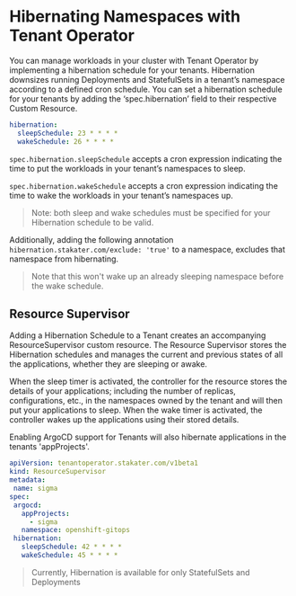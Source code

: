 # Hibernating Namespaces with Tenant Operator


You can manage workloads in your cluster with Tenant Operator by implementing a hibernation schedule for your tenants.
Hibernation downsizes running Deployments and StatefulSets in a tenant’s namespace according to a defined cron schedule. You can set a hibernation schedule for your tenants by adding the ‘spec.hibernation’ field to their respective Custom Resource.

```yaml
hibernation:
  sleepSchedule: 23 * * * *
  wakeSchedule: 26 * * * *

```
`spec.hibernation.sleepSchedule` accepts a cron expression indicating the time to put the workloads in your tenant’s namespaces to sleep.

`spec.hibernation.wakeSchedule` accepts a cron expression indicating the time to wake the workloads in your tenant’s namespaces up.

> Note: both sleep and wake schedules must be specified for your Hibernation schedule to be valid.<aside> 
  
Additionally, adding the following annotation `hibernation.stakater.com/exclude: 'true'` to a namespace, excludes that namespace from hibernating.
> Note that this won't wake up an already sleeping namespace before the wake schedule.
  
## Resource Supervisor
  
Adding a Hibernation Schedule to a Tenant creates an accompanying ResourceSupervisor custom resource.
The Resource Supervisor stores the Hibernation schedules and manages the current and previous states of all the applications, whether they are sleeping or awake.
  
When the sleep timer is activated, the controller for the resource stores the details of your applications; including the number of replicas, configurations, etc., in the namespaces owned by the tenant and will then put your applications to sleep. When the wake timer is activated, the controller wakes up the applications using their stored details.
  
Enabling ArgoCD support for Tenants will also hibernate applications in the tenants 'appProjects'. 
  
```yaml
apiVersion: tenantoperator.stakater.com/v1beta1
kind: ResourceSupervisor
metadata:
 name: sigma
spec:
 argocd:
   appProjects:
     - sigma
   namespace: openshift-gitops
 hibernation:
   sleepSchedule: 42 * * * *
   wakeSchedule: 45 * * * *
```
> Currently, Hibernation is available for only StatefulSets and Deployments
